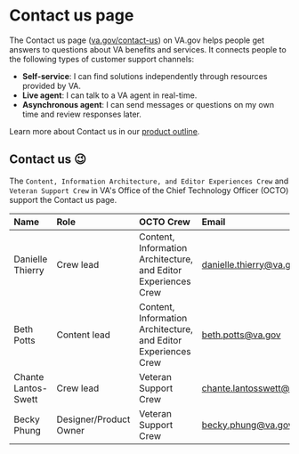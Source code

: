 # Contact us page
The Contact us page ([va.gov/contact-us](va.gov/contact-us)) on VA.gov helps people get answers to questions about VA benefits and services. It connects people to the following types of customer support channels: 
- **Self-service**: I can find solutions independently through resources provided by VA.
- **Live agent**: I can talk to a VA agent in real-time.
- **Asynchronous agent**: I can send messages or questions on my own time and review responses later.

Learn more about Contact us in our [product outline](https://github.com/department-of-veterans-affairs/va.gov-team/blob/master/teams/veteran%20support%20crew/Contact%20us%20page/Product/Product%20outline.md).

## Contact us 😉
The `Content, Information Architecture, and Editor Experiences Crew` and `Veteran Support Crew` in VA's Office of the Chief Technology Officer (OCTO) support the Contact us page. 


|Name|Role|OCTO Crew|Email|
|:--|:--|:--|:--|
|Danielle Thierry|Crew lead|Content, Information Architecture, and Editor Experiences Crew|danielle.thierry@va.gov|
|Beth Potts|Content lead|Content, Information Architecture, and Editor Experiences Crew|beth.potts@va.gov|
|Chante Lantos-Swett|Crew lead|Veteran Support Crew|chante.lantosswett@va.gov|
|Becky Phung|Designer/Product Owner |Veteran Support Crew|becky.phung@va.gov|
